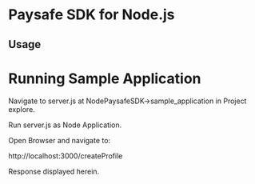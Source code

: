 # Paysafe SDK for Node.js

## Usage

# Running Sample Application

Navigate to server.js at NodePaysafeSDK->sample_application in Project explore.

Run server.js as Node Application.

Open Browser and navigate to:

http://localhost:3000/createProfile

Response displayed herein. 
